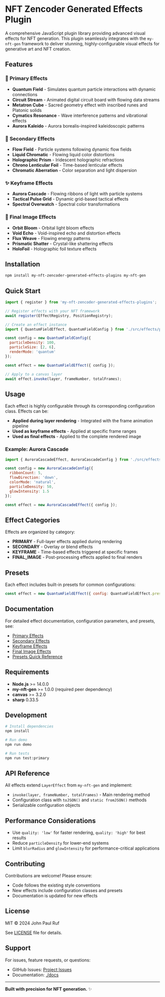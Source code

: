# NFT Zencoder Generated Effects Plugin

A comprehensive JavaScript plugin library providing advanced visual effects for NFT generation. This plugin seamlessly integrates with the `my-nft-gen` framework to deliver stunning, highly-configurable visual effects for generative art and NFT creation.

## Features

### 🎨 **Primary Effects**
- **Quantum Field** - Simulates quantum particle interactions with dynamic connections
- **Circuit Stream** - Animated digital circuit board with flowing data streams
- **Metatron Cube** - Sacred geometry effect with inscribed runes and Platonic solids
- **Cymatics Resonance** - Wave interference patterns and vibrational effects
- **Aurora Kaleido** - Aurora borealis-inspired kaleidoscopic patterns

### 🌊 **Secondary Effects**
- **Flow Field** - Particle systems following dynamic flow fields
- **Liquid Chromatic** - Flowing liquid color distortions
- **Holographic Prism** - Iridescent holographic refractions
- **Chrono Lenticular Foil** - Time-based lenticular effects
- **Chromatic Aberration** - Color separation and light dispersion

### ✨ **Keyframe Effects**
- **Aurora Cascade** - Flowing ribbons of light with particle systems
- **Tactical Pulse Grid** - Dynamic grid-based tactical effects
- **Spectral Overwatch** - Spectral color transformations

### 🔮 **Final Image Effects**
- **Orbit Bloom** - Orbital light bloom effects
- **Void Echo** - Void-inspired echo and distortion effects
- **Flux Weave** - Flowing energy patterns
- **Prismatic Shatter** - Crystal-like shattering effects
- **HoloFoil** - Holographic foil texture effects

## Installation

```bash
npm install my-nft-zencoder-generated-effects-plugins my-nft-gen
```

## Quick Start

```javascript
import { register } from 'my-nft-zencoder-generated-effects-plugins';

// Register effects with your NFT framework
await register(EffectRegistry, PositionRegistry);

// Create an effect instance
import { QuantumFieldEffect, QuantumFieldConfig } from './src/effects/primaryEffects/QuantumField/';

const config = new QuantumFieldConfig({
  particleDensity: 100,
  particleSize: [2, 6],
  renderMode: 'quantum'
});

const effect = new QuantumFieldEffect({ config });

// Apply to a canvas layer
await effect.invoke(layer, frameNumber, totalFrames);
```

## Usage

Each effect is highly configurable through its corresponding configuration class. Effects can be:

- **Applied during layer rendering** - Integrated with the frame animation pipeline
- **Used as keyframe effects** - Applied at specific frame ranges
- **Used as final effects** - Applied to the complete rendered image

### Example: Aurora Cascade

```javascript
import { AuroraCascadeEffect, AuroraCascadeConfig } from './src/effects/keyframeEffects/AuroraCascade/';

const config = new AuroraCascadeConfig({
  ribbonCount: 5,
  flowDirection: 'down',
  colorMode: 'natural',
  particleDensity: 50,
  glowIntensity: 1.5
});

const effect = new AuroraCascadeEffect({ config });
```

## Effect Categories

Effects are organized by category:

- **PRIMARY** - Full-layer effects applied during rendering
- **SECONDARY** - Overlay or blend effects
- **KEYFRAME** - Time-based effects triggered at specific frames
- **FINAL_IMAGE** - Post-processing effects applied to final renders

## Presets

Each effect includes built-in presets for common configurations:

```javascript
const effect = new QuantumFieldEffect({ config: QuantumFieldEffect.presets['default'] });
```

## Documentation

For detailed effect documentation, configuration parameters, and presets, see:
- [Primary Effects](./docs/primary-effects/)
- [Secondary Effects](./docs/secondary-effects/)
- [Keyframe Effects](./docs/keyframe-effects/)
- [Final Image Effects](./docs/final-image/)
- [Presets Quick Reference](./docs/PRESET_QUICK_REFERENCE.md)

## Requirements

- **Node.js** >= 14.0.0
- **my-nft-gen** >= 1.0.0 (required peer dependency)
- **canvas** >= 3.2.0
- **sharp** 0.33.5

## Development

```bash
# Install dependencies
npm install

# Run demo
npm run demo

# Run tests
npm run test:primary
```

## API Reference

All effects extend `LayerEffect` from `my-nft-gen` and implement:

- `invoke(layer, frameNumber, totalFrames)` - Main rendering method
- Configuration class with `toJSON()` and `static fromJSON()` methods
- Serializable configuration objects

## Performance Considerations

- Use `quality: 'low'` for faster rendering, `quality: 'high'` for best results
- Reduce `particleDensity` for lower-end systems
- Limit `blurRadius` and `glowIntensity` for performance-critical applications

## Contributing

Contributions are welcome! Please ensure:
- Code follows the existing style conventions
- New effects include configuration classes and presets
- Documentation is updated for new effects

## License

MIT © 2024 John Paul Ruf

See [LICENSE](./LICENSE) file for details.

## Support

For issues, feature requests, or questions:
- GitHub Issues: [Project Issues](https://github.com/john-paul-ruf/my-nft-zencoder-generated-effects-plugin/issues)
- Documentation: [./docs](./docs)

---

**Built with precision for NFT generation.** ✨